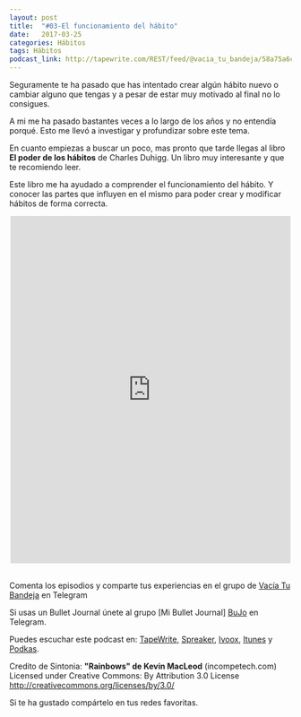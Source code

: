 ```yaml
---
layout: post
title:  "#03-El funcionamiento del hábito"
date:   2017-03-25 
categories: Hábitos
tags: Hábitos
podcast_link: http://tapewrite.com/REST/feed/@vacia_tu_bandeja/58a75a6c1976542236b81801.mp3
---
```



Seguramente te ha pasado que has intentado crear algún hábito nuevo o cambiar alguno que tengas y a pesar de estar muy motivado al final no lo consigues.
<!--break-->

A mi me ha pasado bastantes veces a lo largo de los años y no entendía porqué. Esto me llevó a investigar y profundizar sobre este tema. 

En cuanto empiezas a buscar un poco, mas pronto que tarde llegas al libro **El poder de los hábitos** de Charles Duhigg. Un libro muy interesante y que te recomiendo leer. 

Este libro me ha ayudado a comprender el funcionamiento del hábito. Y conocer las partes que influyen en el mismo para poder crear y modificar hábitos de forma correcta.


  <div style="width: 100%; max-width:500px; max-height: 620px; margin: auto; overflow: hidden"><div style="text-align: center; display: block; position: relative; width: 100%; padding-bottom: 124%;  height: 0px; box-sizing: border-box;"><iframe style="position: absolute; left: 0px; top: 0px; padding: 0px; margin: 0px; width: 100%; height: 100%; max-width: 500px; max-height: 620px"  src="https://tapewrite.com/embed/58d58be3edf79d0b43a62c80" frameborder="0" scrolling="no">TW</iframe></div></div>
 
 

<br/>

Comenta los episodios y comparte tus experiencias en el grupo de [Vacía Tu Bandeja][Telegram] en Telegram

Si usas un Bullet Journal únete al grupo [Mi Bullet Journal] [BuJo] en Telegram.

Puedes escuchar este podcast en:
[TapeWrite][TapeWrite], [Spreaker][Spreaker], [Ivoox][Ivoox], [Itunes][Itunes] y [Podkas][Podkas]. 


Credito de Sintonia:
**"Rainbows" de Kevin MacLeod** (incompetech.com)
Licensed under Creative Commons: By Attribution 3.0 License
http://creativecommons.org/licenses/by/3.0/

Si te ha gustado compártelo en tus redes favoritas.

[TapeWrite]: https://tapewrite.com/@vacia_tu_bandeja/
[Spreaker]: https://www.spreaker.com/show/2177636
[Ivoox]: http://www.ivoox.com/podcast-vacia-tu-bandeja_sq_f1388960_1.html
[Itunes]: https://itunes.apple.com/es/podcast/vac%C3%ADa-tu-bandeja/id1212390900?mt=2
[Podkas]: http://www.podkas.com/directorio/vacia-tu-bandeja-de-lormez16/
[Telegram]: http://t.me/Vaciatubandeja 
[BuJo]: http://t.me/miBulletJournal